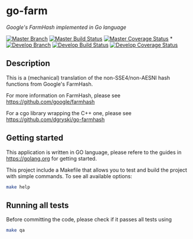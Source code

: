 # go-farm

*Google's FarmHash implemented in Go language*

[![Master Branch](https://img.shields.io/badge/-master:-gray.svg)](https://github.com/cognitivelogic/go-farm/tree/master)
[![Master Build Status](https://secure.travis-ci.org/cognitivelogic/go-farm.png?branch=master)](https://travis-ci.org/cognitivelogic/go-farm?branch=master)
[![Master Coverage Status](https://coveralls.io/repos/cognitivelogic/go-farm/badge.svg?branch=master&service=github)](https://coveralls.io/github/cognitivelogic/go-farm?branch=master)
*
[![Develop Branch](https://img.shields.io/badge/-develop:-gray.svg)](https://github.com/cognitivelogic/go-farm/tree/develop)
[![Develop Build Status](https://secure.travis-ci.org/cognitivelogic/go-farm.png?branch=develop)](https://travis-ci.org/cognitivelogic/go-farm?branch=develop)
[![Develop Coverage Status](https://coveralls.io/repos/cognitivelogic/go-farm/badge.svg?branch=develop&service=github)](https://coveralls.io/github/cognitivelogic/go-farm?branch=develop)


## Description

This is a (mechanical) translation of the non-SSE4/non-AESNI hash functions from Google's FarmHash.

For more information on FarmHash, please see https://github.com/google/farmhash

For a cgo library wrapping the C++ one, please see https://github.com/dgryski/go-farmhash


## Getting started

This application is written in GO language, please refere to the guides in https://golang.org for getting started.

This project include a Makefile that allows you to test and build the project with simple commands.
To see all available options:
```bash
make help
```

## Running all tests

Before committing the code, please check if it passes all tests using
```bash
make qa
```
